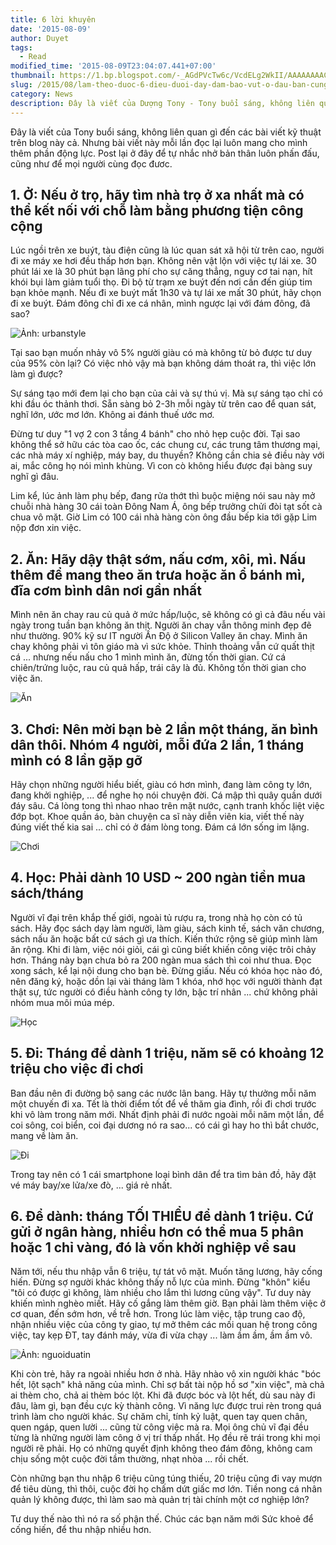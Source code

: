 ```yaml
---
title: 6 lời khuyên
date: '2015-08-09'
author: Duyet
tags:
  - Read
modified_time: '2015-08-09T23:04:07.441+07:00'
thumbnail: https://1.bp.blogspot.com/-_AGdPVcTw6c/VcdELg2WkII/AAAAAAAACtw/yvgddlzqydc/s1600/150524-b-lam-tho-dc-5-dieu-duoi-day-1.jpg
slug: /2015/08/lam-theo-duoc-6-dieu-duoi-day-dam-bao-vut-o-dau-ban-cung-song-tot-thu-nhap-cao.html
category: News
description: Đây là viết của Dượng Tony - Tony buổi sáng, không liên quan gì đến các bài viết kỹ thuật trên blog này cả. Nhưng bài viết này mỗi lần đọc lại luôn mang cho mình thêm phần động lực. Post lại ở đây để tự nhắc nhở bản thân luôn phấn đấu, cũng như để mọi người cùng đọc đươc.
---
```


Đây là viết của Tony buổi sáng, không liên quan gì đến các bài viết kỹ thuật trên blog này cả. Nhưng bài viết này mỗi lần đọc lại luôn mang cho mình thêm phần động lực. Post lại ở đây để tự nhắc nhở bản thân luôn phấn đấu, cũng như để mọi người cùng đọc đươc.

## 1. Ở: Nếu ở trọ, hãy tìm nhà trọ ở xa nhất mà có thể kết nối với chỗ làm bằng phương tiện công cộng

Lúc ngồi trên xe buýt, tàu điện cũng là lúc quan sát xã hội từ trên cao, người đi xe máy xe hơi đều thấp hơn bạn. Không nên vật lộn với việc tự lái xe. 30 phút lái xe là 30 phút bạn lãng phí cho sự căng thẳng, nguy cơ tai nạn, hít khói bụi làm giảm tuổi thọ. Đi bộ từ trạm xe buýt đến nơi cần đến giúp tim bạn khỏe mạnh. Nếu đi xe buýt mất 1h30 và tự lái xe mất 30 phút, hãy chọn đi xe buýt. Đám đông chỉ đi xe cá nhân, mình ngược lại với đám đông, đã sao?

![Ảnh: urbanstyle](https://1.bp.blogspot.com/-_AGdPVcTw6c/VcdELg2WkII/AAAAAAAACtw/yvgddlzqydc/s1600/150524-b-lam-tho-dc-5-dieu-duoi-day-1.jpg)

Tại sao bạn muốn nhảy vô 5% người giàu có mà không từ bỏ được tư duy của 95% còn lại? Có việc nhỏ vậy mà bạn không dám thoát ra, thì việc lớn làm gì được?

Sự sáng tạo mới đem lại cho bạn của cải và sự thú vị. Mà sự sáng tạo chỉ có khi đầu óc thảnh thơi. Sẵn sàng bỏ 2-3h mỗi ngày từ trên cao để quan sát, nghĩ lớn, ước mơ lớn. Không ai đánh thuế ước mơ.

Đừng tư duy "1 vợ 2 con 3 tầng 4 bánh" cho nhỏ hẹp cuộc đời. Tại sao không thể sở hữu các tòa cao ốc, các chung cư, các trung tâm thương mại, các nhà máy xí nghiệp, máy bay, du thuyền? Không cần chia sẻ điều này với ai, mắc công họ nói mình khùng. Vì con cò không hiểu được đại bàng suy nghĩ gì đâu.

Lim kể, lúc ảnh làm phụ bếp, đang rửa thớt thì buộc miệng nói sau này mở chuỗi nhà hàng 30 cái toàn Đông Nam Á, ông bếp trưởng chửi đòi tạt sốt cà chua vô mặt. Giờ Lim có 100 cái nhà hàng còn ông đầu bếp kia tới gặp Lim nộp đơn xin việc.

## 2. Ăn: Hãy dậy thật sớm, nấu cơm, xôi, mì. Nấu thêm để mang theo ăn trưa hoặc ăn ổ bánh mì, đĩa cơm bình dân nơi gần nhất

Mình nên ăn chay rau củ quả ở mức hấp/luộc, sẽ không có gì cả đâu nếu vài ngày trong tuần bạn không ăn thịt. Người ăn chay vẫn thông minh đẹp đẽ như thường. 90% kỹ sư IT người Ấn Độ ở Silicon Valley ăn chay. Mình ăn chay không phải vì tôn giáo mà vì sức khỏe. Thỉnh thoảng vẫn cứ quất thịt cá ... nhưng nếu nấu cho 1 mình mình ăn, đừng tốn thời gian. Cứ cá chiên/trứng luộc, rau củ quả hấp, trái cây là đủ. Không tốn thời gian cho việc ăn.

![Ăn](https://4.bp.blogspot.com/-DxPUOCbFwLI/VcdEZo_cUQI/AAAAAAAACt4/TvujbmoTwWA/s1600/150524-b-lam-tho-dc-5-dieu-duoi-day-2.jpg)

## 3. Chơi: Nên mời bạn bè 2 lần một tháng, ăn bình dân thôi. Nhóm 4 người, mỗi đứa 2 lần, 1 tháng mình có 8 lần gặp gỡ

Hãy chọn những người hiểu biết, giàu có hơn mình, đang làm công ty lớn, đang khởi nghiệp, ... để nghe họ nói chuyện đời. Cá mập thì quây quần dưới đáy sâu. Cá lòng tong thì nhao nhao trên mặt nước, cạnh tranh khốc liệt việc đớp bọt. Khoe quần áo, bàn chuyện ca sĩ này diễn viên kia, viết thế này đúng viết thế kia sai ... chỉ có ở đám lòng tong. Đám cá lớn sống im lặng.

![Chơi](https://3.bp.blogspot.com/-xSewbWQ2DEQ/VcdEjYwkwuI/AAAAAAAACuA/Hpmv9Vy_iTY/s1600/150524-b-lam-tho-dc-5-dieu-duoi-day-3.jpg)

## 4. Học: Phải dành 10 USD ~ 200 ngàn tiền mua sách/tháng

Người vĩ đại trên khắp thế giới, ngoài tủ rượu ra, trong nhà họ còn có tủ sách. Hãy đọc sách dạy làm người, làm giàu, sách kinh tế, sách văn chương, sách nấu ăn hoặc bất cứ sách gì ưa thích. Kiến thức rộng sẽ giúp mình làm ăn rộng. Khi đi làm, việc nói giỏi, cái gì cũng biết khiến công việc trôi chảy hơn. Tháng này bạn chưa bỏ ra 200 ngàn mua sách thì coi như thua. Đọc xong sách, kể lại nội dung cho bạn bè. Đừng giấu. Nếu có khóa học nào đó, nên đăng ký, hoặc dồn lại vài tháng làm 1 khóa, nhớ học với người thành đạt thật sự, tức người có điều hành công ty lớn, bậc trí nhân ... chứ không phải nhóm mua môi múa mép.

![Học](https://4.bp.blogspot.com/-wVdnppbAFcM/VcdEsFBedII/AAAAAAAACuI/rmRwSJ1XeN0/s1600/150524-b-lam-tho-dc-5-dieu-duoi-day-4.jpg)

## 5. Đi: Tháng để dành 1 triệu, năm sẽ có khoảng 12 triệu cho việc đi chơi

Ban đầu nên đi đường bộ sang các nước lân bang. Hãy tự thưởng mỗi năm một chuyến đi xa.
Tết là thời điểm tốt để về thăm gia đình, rồi đi chơi trước khi vô làm trong năm mới.
Nhất định phải đi nước ngoài mỗi năm một lần, để coi sông, coi biển, coi đại dương nó ra sao... có cái gì hay ho thì bắt chước, mang về làm ăn.

![Đi](https://4.bp.blogspot.com/-JPIh9NiRB0k/VcdE0dJiW1I/AAAAAAAACuQ/PMiC8gDKj6U/s1600/150524-b-lam-tho-dc-5-dieu-duoi-day-5.jpg)

Trong tay nên có 1 cái smartphone loại bình dân để tra tìm bản đồ, hãy đặt vé máy bay/xe lửa/xe đò, ... giá rẻ nhất.

## 6. Để dành: tháng TỐI THIỂU để dành 1 triệu. Cứ gửi ở ngân hàng, nhiều hơn có thể mua 5 phân hoặc 1 chỉ vàng, đó là vốn khởi nghiệp về sau

Năm tới, nếu thu nhập vẫn 6 triệu, tự tát vô mặt. Muốn tăng lương, hãy cống hiến. Đừng sợ người khác không thấy nỗ lực của mình. Đừng "khôn" kiểu "tôi có được gì không, làm nhiều cho lắm thì lương cũng vậy". Tư duy này khiến mình nghèo miết. Hãy cố gắng làm thêm giờ. Bạn phải làm thêm việc ở cơ quan, đến sớm hơn, về trễ hơn. Trong lúc làm việc, tập trung cao độ, nhận nhiều việc của công ty giao, tự mở thêm các mối quan hệ trong công việc, tay kẹp ĐT, tay đánh máy, vừa đi vừa chạy ... làm ầm ầm, ầm ầm vô.

![Ảnh: nguoiduatin](https://3.bp.blogspot.com/-uEmqgUkgm_s/VcdFAlaXgEI/AAAAAAAACuY/xvoFMq2Qiko/s1600/150524-b-lam-tho-dc-5-dieu-duoi-day-6.jpg)

Khi còn trẻ, hãy ra ngoài nhiều hơn ở nhà. Hãy nhào vô xin người khác "bóc hết, lột sạch" khả năng của mình. Chỉ sợ bất tài nộp hồ sơ "xin việc", mà chả ai thèm cho, chả ai thèm bóc lột. Khi đã được bóc và lột hết, dù sau này đi đâu, làm gì, bạn đều cực kỳ thành công. Vì năng lực được trui rèn trong quá trình làm cho người khác. Sự chăm chỉ, tính kỷ luật, quen tay quen chân, quen ngáp, quen lười ... cũng từ công việc mà ra. Mọi ông chủ vĩ đại đều từng là những người làm công ở vị trí thấp nhất. Họ đều rẽ trái trong khi mọi người rẽ phải. Họ có những quyết định không theo đám đông, không cam chịu sống một cuộc đời tầm thường, nhạt nhòa ... rồi chết.

Còn những bạn thu nhập 6 triệu cũng túng thiếu, 20 triệu cũng đi vay mượn để tiêu dùng, thì thôi, cuộc đời họ chấm dứt giấc mơ lớn. Tiền nong cá nhân quản lý không được, thì làm sao mà quản trị tài chính một cơ nghiệp lớn?

Tư duy thế nào thì nó ra số phận thế. Chúc các bạn năm mới Sức khoẻ để cống hiến, để thu nhập nhiều hơn.
